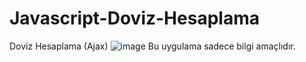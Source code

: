# Javascript-Doviz-Hesaplama
Doviz Hesaplama (Ajax)
![image](https://user-images.githubusercontent.com/84740266/182391072-d09af3b3-1c24-448d-8d57-ece0ba71333f.png)
Bu uygulama sadece bilgi amaçlıdır.
